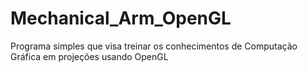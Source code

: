 # Mechanical_Arm_OpenGL
Programa simples que visa treinar os conhecimentos de Computação Gráfica em projeções usando OpenGL
